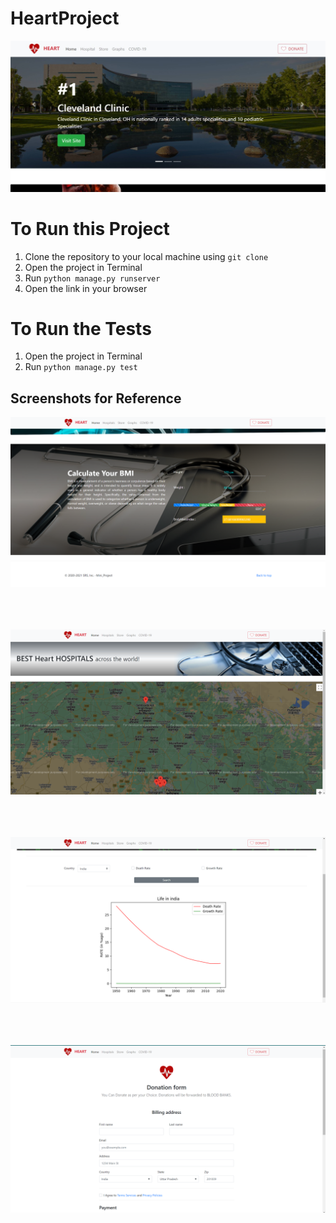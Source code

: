 # HeartProject

![Homepage](HomepageScreenshot.jpg)

# To Run this Project

1. Clone the repository to your local machine using `git clone`
2. Open the project in Terminal
3. Run `python manage.py runserver`
4. Open the link in your browser

# To Run the Tests

1. Open the project in Terminal
2. Run `python manage.py test`

## Screenshots for Reference

![BMI](BMI.png)
<br><br><br><br>

![Maps](maps.png)
<br><br><br><br>

![Graph](graph.png)
<br><br><br><br>

![Payment](payment.png)
